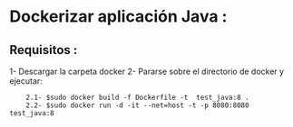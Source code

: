 # Dockerizar aplicación Java :

## Requisitos : 
  1-  Descargar la carpeta docker
  2-  Pararse sobre el directorio de docker  y ejecutar:
  
        2.1- $sudo docker build -f Dockerfile -t  test_java:8 .
        2.2- $sudo docker run -d -it --net=host -t -p 8080:8080 test_java:8
       
 
